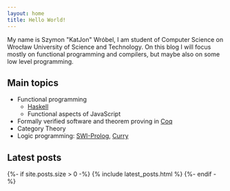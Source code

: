 ```yaml
---
layout: home
title: Hello World!
---
```

My name is Szymon "KatJon" Wróbel, I am student of Computer Science on Wrocław University of Science and Technology. On this blog I will focus mostly on functional programming and compilers, but maybe also on some low level programming. 

Main topics
---
* Functional programming
    + [Haskell](https://www.haskell.org)
    + Functional aspects of JavaScript
* Formally verified software and theorem proving in [Coq](https://coq.inria.fr)
* Category Theory
* Logic programming: [SWI-Prolog](http://www.swi-prolog.org), [Curry](http://www-ps.informatik.uni-kiel.de/currywiki/)

Latest posts
---

{%- if site.posts.size > 0 -%}
    {% include latest_posts.html %}
{%- endif -%}

